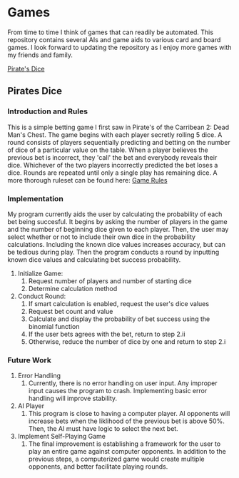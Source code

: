 # Games

From time to time I think of games that can readily be automated. This repository contains several AIs and game aids to various card and board games. I look forward to updating the repository as I enjoy more games with my friends and family.

[Pirate's Dice](#pirates-dice)

## Pirates Dice

### Introduction and Rules
This is a simple betting game I first saw in Pirate's of the Carribean 2: Dead Man's Chest.  The game begins with each player secretly rolling 5 dice. A round consists of players sequentially predicting and betting on the number of dice of a particular value on the table. When a player believes the previous bet is incorrect, they 'call' the bet and everybody reveals their dice. Whichever of the two players incorrectly predicted the bet loses a dice. Rounds are repeated until only a single play has remaining dice. A more thorough ruleset can be found here: [Game Rules](https://en.wikipedia.org/wiki/Liar%27s_dice)

### Implementation
My program currently aids the user by calculating the probability of each bet being succesful. It begins by asking the number of players in the game and the number of beginning dice given to each player. Then, the user may select whether or not to include their own dice in the probability calculations. Including the known dice values increases accuracy, but can be tedious during play. Then the program conducts a round by inputting known dice values and calculating bet success probability.

  1) Initialize Game:
      1) Request number of players and number of starting dice
      2) Determine calculation method
  2) Conduct Round:
      1) If smart calculation is enabled, request the user's dice values
      2) Request bet count and value
      3) Calculate and display the probability of bet success using the binomial function
      4) If the user bets agrees with the bet, return to step 2.ii
      5) Otherwise, reduce the number of dice by one and return to step 2.i

### Future Work

  1) Error Handling
      1) Currently, there is no error handling on user input. Any improper input causes the program to crash. Implementing basic error handling will improve stability.
  2) AI Player
      1) This program is close to having a computer player. AI opponents will increase bets when the liklihood of the previous bet is above 50%. Then, the AI must have logic to select the next bet. 
  3) Implement Self-Playing Game
      1) The final improvement is establishing a framework for the user to play an entire game against computer opponents. In addition to the previous steps, a computerized game would create multiple opponents, and better facilitate playing rounds.
